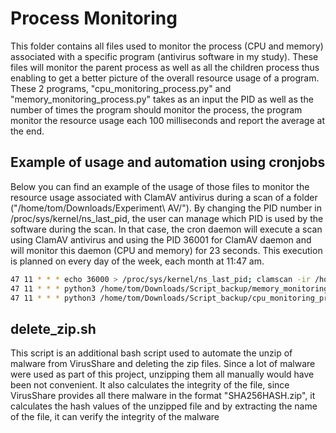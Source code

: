 # Process Monitoring
This folder contains all files used to monitor the process (CPU and memory) associated with a specific program (antivirus software in my study). These files will monitor the parent process as well as all the children process thus enabling to get a better picture of the overall resource usage of a program.
These 2 programs, "cpu_monitoring_process.py" and "memory_monitoring_process.py" takes as an input the PID as well as the number of times the program should monitor the process, the program monitor the resource usage each 100 milliseconds and report the average at the end.

## Example of usage and automation using cronjobs
Below you can find an example of the usage of those files to monitor the resource usage associated with ClamAV antivirus during a scan of a folder ("/home/tom/Downloads/Experiment\ AV/"). By changing the PID number in /proc/sys/kernel/ns_last_pid, the user can manage which PID is used by the software during the scan. In that case, the cron daemon will execute a scan using ClamAV antivirus and using the PID 36001 for ClamAV daemon and will monitor this daemon (CPU and memory) for 23 seconds. This execution is planned on every day of the week, each month at 11:47 am.
```bash
47 11 * * * echo 36000 > /proc/sys/kernel/ns_last_pid; clamscan -ir /home/tom/Downloads/Experiment\ AV/ >> /home/tom/Downloads/result_scan.txt
47 11 * * * python3 /home/tom/Downloads/Script_backup/memory_monitoring_process.py 36001 230 >>/home/tom/Downloads/memory.txt
47 11 * * * python3 /home/tom/Downloads/Script_backup/cpu_monitoring_process.py 36001 230 >>/home/tom/Downloads/cpu.txt
```

## delete_zip.sh
This script is an additional bash script used to automate the unzip of malware from VirusShare and deleting the zip files. Since a lot of malware were used as part of this project, unzipping them all manually would have been not convenient. It also calculates the integrity of the file, since VirusShare provides all there malware in the format "SHA256HASH.zip", it calculates the hash values of the unzipped file and by extracting the name of the file, it can verify the integrity of the malware
